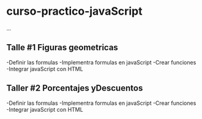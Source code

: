 # curso-practico-javaScript

...
## Talle #1 Figuras geometricas

-Definir las formulas
-Implementra formulas en javaScript
-Crear funciones
-Integrar javaScript con HTML

## Taller #2 Porcentajes yDescuentos
-Definir las formulas
-Implementra formulas en javaScript
-Crear funciones
-Integrar javaScript con HTML